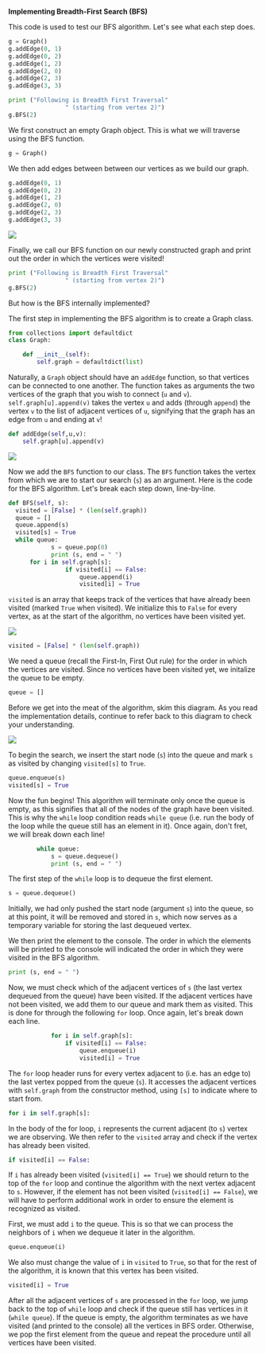 <!--title={BFS in Python}-->

<!--concepts{Depth First Search}-->

<!--badges={Algorithmns: 15}--> 

**Implementing Breadth-First Search (BFS)**

This code is used to test our BFS algorithm. Let's see what each step does.

```python
g = Graph() 
g.addEdge(0, 1) 
g.addEdge(0, 2) 
g.addEdge(1, 2) 
g.addEdge(2, 0) 
g.addEdge(2, 3) 
g.addEdge(3, 3) 

print ("Following is Breadth First Traversal"
				" (starting from vertex 2)") 
g.BFS(2) 
```

We first construct an empty Graph object. This is what we will traverse using the BFS function.

```python
g = Graph()
```

We then add edges between between our vertices as we build our graph.

```python
g.addEdge(0, 1) 
g.addEdge(0, 2) 
g.addEdge(1, 2) 
g.addEdge(2, 0) 
g.addEdge(2, 3) 
g.addEdge(3, 3)
```

![](https://i.imgur.com/gbOaIzd.jpg)

Finally, we call our BFS function on our newly constructed graph and print out the order in which the vertices were visited!

```python
print ("Following is Breadth First Traversal"
				" (starting from vertex 2)") 
g.BFS(2)
```

But how is the BFS internally implemented? 

The first step in implementing the BFS algorithm is to create a Graph class.

```python
from collections import defaultdict
class Graph: 

	def __init__(self): 		
		self.graph = defaultdict(list)
```

Naturally, a `Graph` object should have an `addEdge` function, so that vertices can be connected to one another. The function takes as arguments the two vertices of the graph that you wish to connect (`u` and `v`). `self.graph[u].append(v)` takes the vertex `u` and adds (through `append`) the vertex `v` to the list of adjacent vertices of `u`, signifying that the graph has an edge from `u` and ending at `v`! 

```python
def addEdge(self,u,v): 
	self.graph[u].append(v)  
```
![](https://i.imgur.com/Qes2v3v.png)       

Now we add the `BFS` function to our class. The `BFS` function takes the vertex from which we are to start our search (`s`) as an argument. Here is the code for the BFS algorithm. Let's break each step down, line-by-line.

```python
def BFS(self, s): 
  visited = [False] * (len(self.graph)) 
  queue = [] 
  queue.append(s) 
  visited[s] = True
  while queue:  
			s = queue.pop(0) 
			print (s, end = " ")
      for i in self.graph[s]: 
				if visited[i] == False: 
					queue.append(i) 
					visited[i] = True
```

`visited` is an array that keeps track of the vertices that have already been visited (marked `True` when visited). We initialize this  to `False` for every vertex, as at the start of the algorithm, no vertices have been visited yet.

![](https://i.imgur.com/jTlb4QA.png)

```python
visited = [False] * (len(self.graph)) 
```

We need a queue (recall the First-In, First Out rule) for the order in which the vertices are visited. Since no vertices have been visited yet, we initalize the queue to be empty.

``` python
queue = []
```

Before we get into the meat of the algorithm, skim this diagram. As you read the implementation details, continue to refer back to this diagram to check your understanding.

![](https://i.imgur.com/cyxuppV.jpg)

To begin the search, we insert the start node (`s`) into the queue and mark `s` as visited by changing `visited[s]` to `True`.

```python
queue.enqueue(s) 
visited[s] = True
```

Now the fun begins! This algorithm will terminate only once the queue is empty, as this signifies that all of the nodes of the graph have been visited. This is why the `while` loop condition reads `while queue` (i.e. run the body of the loop while the queue still has an element in it). Once again, don't fret, we will break down each line!

```python
		while queue:  
			s = queue.dequeue() 
			print (s, end = " ") 	
```

The first step of the `while` loop is to dequeue the first element.

```python
s = queue.dequeue()
```

Initially, we had only pushed the start node (argument `s`) into the queue, so at this point, it will be removed and stored in `s`, which now serves as a temporary variable for storing the last dequeued vertex.

We then print the element to the console. The order in which the elements will be printed to the console will indicated the order in which they were visited in the BFS algorithm.

```python
print (s, end = " ") 
```

Now, we must check which of the adjacent vertices of `s` (the last vertex dequeued from the queue) have been visited. If the adjacent vertices have not been visited, we add them to our queue and mark them as visited. This is done for through the following `for` loop. Once again, let's break down each line.

```python
			for i in self.graph[s]: 
				if visited[i] == False: 
					queue.enqueue(i) 
					visited[i] = True
```

 The `for` loop header runs for every vertex adjacent to (i.e. has an edge to) the last vertex popped from the queue (`s`). It accesses the adjacent vertices with `self.graph` from the constructor method, using `[s]` to indicate where to start from.

```python
for i in self.graph[s]:
```

In the body of the for loop, `i` represents the current adjacent (to `s`) vertex we are observing. We then refer to the `visited` array and check if the vertex has already been visited.

```python
if visited[i] == False: 
```

 If `i` has already been visited (`visited[i] == True`) we should return to the top of the `for` loop and continue the algorithm with the next vertex adjacent to `s`. However, if the element has not been visited (`visited[i] == False`), we will have to perform additional work in order to ensure the element is recognized as visited.

First, we must add `i` to the queue. This is so that we can process the neighbors of `i` when we dequeue it later in the algorithm. 

```python
queue.enqueue(i)
```

 We also must change the value of `i` in `visited` to `True`, so that for the rest of the algorithm, it is known that this vertex has been visited.

```python
visited[i] = True
```

After all the adjacent vertices of `s` are processed in the `for` loop, we jump back to the top of `while` loop and check if the queue still has vertices in it (`while queue`). If the queue is empty, the algorithm terminates as we have visited (and printed to the console) all the vertices in BFS order. Otherwise, we pop the first element from the queue and repeat the procedure until all vertices have been visited.

